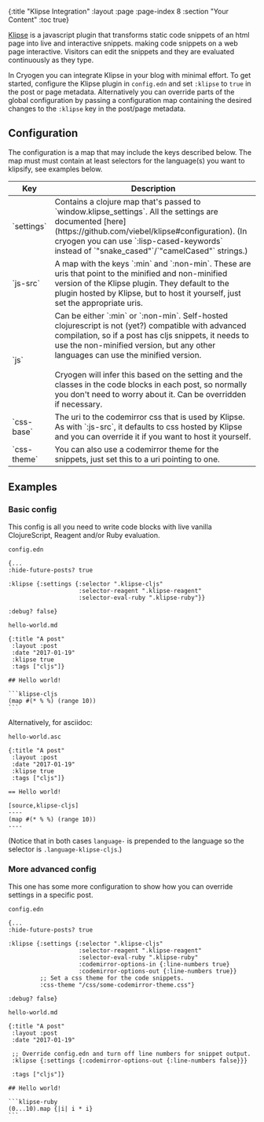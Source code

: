 {:title "Klipse Integration"
 :layout :page
 :page-index 8
 :section "Your Content"
 :toc true}

[Klipse](https://github.com/viebel/klipse)
is a javascript plugin that transforms static code snippets of an html page into live and
interactive snippets. making code snippets on a web page interactive.
Visitors can edit the snippets and they are evaluated continuously as they type.

In Cryogen you can integrate Klipse in your blog with minimal effort.
To get started, configure the Klipse plugin in `config.edn` and set `:klipse` to `true` in
the post or page metadata.
Alternatively you can override parts of the global configuration by passing a
configuration map containing the desired changes to the `:klipse` key in the post/page metadata.

## Configuration

The configuration is a map that may include the keys described below. The map must must contain at least selectors for the language(s) you want to klipsify, see examples below.

<table class="table table-bordered">
<thead>
<tr>
<th>Key</th>
<th>Description</th>
</tr>
</thead>
<tbody>
<tr>
<td>`settings`</td>
<td>Contains a clojure map that's passed to `window.klipse_settings`.
All the settings are documented [here](https://github.com/viebel/klipse#configuration). (In cryogen you can use `:lisp-cased-keywords` instead of `"snake_cased"`/`"camelCased"` strings.)
</td>
</tr>
<tr>
<td>`js-src`</td>
<td>A map with the keys `:min` and `:non-min`. These are uris that point to the
minified and non-minified version of the Klipse plugin.
They default to the plugin hosted by Klipse, but to host it yourself,
just set the appropriate uris.
</td>
</tr>
<tr>
<td>`js`</td>
<td>Can be either `:min` or `:non-min`. Self-hosted clojurescript is not (yet?)
compatible with advanced compilation, so if a post has cljs snippets, it needs
to use the non-minified version, but any other languages can use the minified version.
<br><br>
Cryogen will infer this based on the setting and the classes in the code blocks
in each post, so normally you don't need to worry about it.
Can be overridden if necessary.</td>
</tr>
<tr>
<td>`css-base`</td>
<td>The uri to the codemirror css that is used by Klipse. As with `:js-src`,
it defaults to css hosted by Klipse and you can override it if you want
to host it yourself.</td>
</tr>
<tr>
<td>`css-theme`</td>
<td>You can also use a codemirror theme for the snippets,
just set this to a uri pointing to one.</td>
</tr>
</tbody>
</table>

## Examples

### Basic config

This config is all you need to write code blocks with live vanilla ClojureScript,
Reagent and/or Ruby evaluation.

`config.edn`
```
{...
:hide-future-posts? true

:klipse {:settings {:selector ".klipse-cljs"
                    :selector-reagent ".klipse-reagent"
                    :selector-eval-ruby ".klipse-ruby"}}

:debug? false}
```

`hello-world.md`

    {:title "A post"
     :layout :post
     :date "2017-01-19"
     :klipse true
     :tags ["cljs"]}

    ## Hello world!

    ```klipse-cljs
    (map #(* % %) (range 10))
    ```

Alternatively, for asciidoc:

`hello-world.asc`

    {:title "A post"
     :layout :post
     :date "2017-01-19"
     :klipse true
     :tags ["cljs"]}

    == Hello world!

    [source,klipse-cljs]
    ----
    (map #(* % %) (range 10))
    ----

(Notice that in both cases `language-` is prepended to the language so the selector is `.language-klipse-cljs`.)

### More advanced config

This one has some more configuration to show how you can override settings
in a specific post.

`config.edn`
```
{...
:hide-future-posts? true

:klipse {:settings {:selector ".klipse-cljs"
                    :selector-reagent ".klipse-reagent"
                    :selector-eval-ruby ".klipse-ruby"
                    :codemirror-options-in {:line-numbers true}
                    :codemirror-options-out {:line-numbers true}}
         ;; Set a css theme for the code snippets.
         :css-theme "/css/some-codemirror-theme.css"}

:debug? false}
```

`hello-world.md`

    {:title "A post"
     :layout :post
     :date "2017-01-19"

     ;; Override config.edn and turn off line numbers for snippet output.
     :klipse {:settings {:codemirror-options-out {:line-numbers false}}}

     :tags ["cljs"]}

    ## Hello world!

    ```klipse-ruby
    (0...10).map {|i| i * i}
    ```

